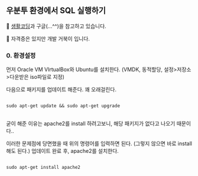 ## 우분투 환경에서 SQL 실행하기

🐢 [생활코딩](https://opentutorials.org/course/195/1465)과 구글(...^^)을 참고하고 있습니다.

🐢 자격증은 있지만 개발 거북이 입니다.

### 0. 환경설정

먼저 Oracle VM VIrtualBox와 Ubuntu를 설치한다. (VMDK, 동적할당, 설정>저장소>다운받은 iso파일로 지정)

다음으로 패키지를 업데이트 해준다. 꽤 오래걸린다.
<pre>
<code>
sudo apt-get update && sudo apt-get upgrade
</code>
</pre>

굳이 해준 이유는 apache2를 install 하려고보니, 해당 패키지가 없다고 나오기 때문이다.. 

이러한 문제점에 당면했을 때 위의 명령어를 입력하면 된다. (그렇지 않으면 바로 install 해도 된다.) 업데이트 완료 후, apache2를 설치한다.
<pre>
<code>
sudo apt-get install apache2
</code>
</pre>







